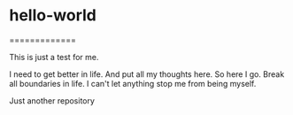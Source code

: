 # hello-world
=============

This is just a test for me.

I need to get better in life.  And put all my thoughts here.  So here I go.  Break all boundaries in life.  I can't let anything stop me from being myself.

Just another repository
